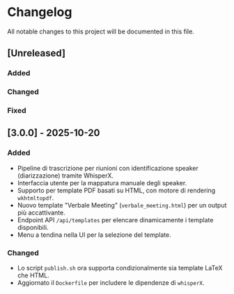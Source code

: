 # Changelog
All notable changes to this project will be documented in this file.

## [Unreleased]
### Added

### Changed

### Fixed


## [3.0.0] - 2025-10-20
### Added
- Pipeline di trascrizione per riunioni con identificazione speaker (diarizzazione) tramite WhisperX.
- Interfaccia utente per la mappatura manuale degli speaker.
- Supporto per template PDF basati su HTML, con motore di rendering `wkhtmltopdf`.
- Nuovo template "Verbale Meeting" (`verbale_meeting.html`) per un output più accattivante.
- Endpoint API `/api/templates` per elencare dinamicamente i template disponibili.
- Menu a tendina nella UI per la selezione del template.

### Changed
- Lo script `publish.sh` ora supporta condizionalmente sia template LaTeX che HTML.
- Aggiornato il `Dockerfile` per includere le dipendenze di `whisperX`.